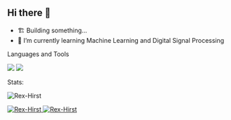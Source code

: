 ## Hi there 👋
- 🏗️ Building something...
- 🌱 I’m currently learning Machine Learning and Digital Signal Processing

Languages and Tools

[![](https://skillicons.dev/icons?i=py,html,css,js,nextjs,c,sqlite,r,wordpress,figma)](https://skillicons.dev)
[![](https://skillicons.dev/icons?i=astro,pytorch,tensorflow,vercel,webflow)](https://skillicons.dev)

Stats:

<img src="https://github-readme-stats.vercel.app/api/top-langs/?username=Rex-Hirst&layout=compact&theme=nightowl" alt="Rex-Hirst" /></td>

<a href="https://www.linkedin.com/in/rexhirst/" target="_blank">
  <img src="https://img.shields.io/badge/LinkedIn-0077B5?style=for-the-badge&logo=linkedin&logoColor=white" alt="Rex-Hirst"/>
</a>
<a href="https://substack.com/@rexhirst" target="_blank">
  <img src="https://img.shields.io/badge/Substack-ff5400?style=for-the-badge&logo=substack&logoColor=white" alt="Rex-Hirst"/>
</a>

<!--
**Rex-Hirst/Rex-Hirst** is a ✨ _special_ ✨ repository because its `README.md` (this file) appears on your GitHub profile.

Here are some ideas to get you started:

- 🔭 I’m currently working on ...
- 🌱 I’m currently learning ...
- 👯 I’m looking to collaborate on ...
- 🤔 I’m looking for help with ...
- 💬 Ask me about ...
- 📫 How to reach me: ...
- 😄 Pronouns: ...
- ⚡ Fun fact: ...
-->

